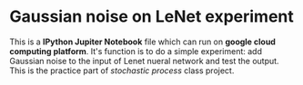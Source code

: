 # Gaussian noise on LeNet experiment

This is a **IPython Jupiter Notebook** file which can run on **google cloud computing platform**. It's function is to do a simple experiment: add Gaussian noise to the input of Lenet nueral network and test the output. This is the practice part of *stochastic process* class project.
